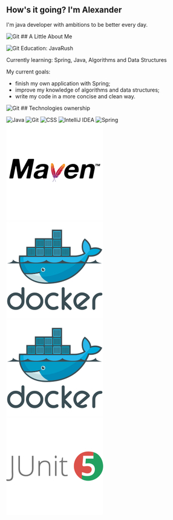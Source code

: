 ## How's it going? I'm Alexander
I'm java developer with ambitions to be better every day.

![Git](https://github.com/user-attachments/assets/33a3ce11-ba23-4396-b125-f8c334848015)  ## A Little About Me

![Git](https://github.com/user-attachments/assets/59903f05-1d73-48e7-b78e-c3b251c77337) Education: JavaRush

Currently learning: Spring, Java, Algorithms and Data Structures

My current goals:
- finish my own application with Spring;
- improve my knowledge of algorithms and data structures;
- write my code in a more concise and clean way.

 ![Git](https://github.com/user-attachments/assets/23bf2d90-701c-4fe5-beab-dfac608cafc1) ## Technologies ownership

![Java](https://github.com/user-attachments/assets/22f9bd50-dda2-4ee1-8ed2-d66bbc31bc99 )  ![Git](https://github.com/user-attachments/assets/a71476f4-ebab-401f-a55e-c3ccdbecb5f9 ) ![CSS](https://github.com/user-attachments/assets/dcc7c708-f51b-4142-8eda-1c864e3baa32 ) ![IntelliJ IDEA](https://github.com/user-attachments/assets/fb884171-cd71-4a41-aa29-a012bc409fbd ) ![Spring](https://github.com/user-attachments/assets/c70c96d8-d1ce-44e4-9f94-674b5f391375 ) ![Maven](https://raw.githubusercontent.com/devicons/devicon/refs/heads/master/icons/maven/maven-original-wordmark.svg)
![Docker](https://raw.githubusercontent.com/devicons/devicon/refs/heads/master/icons/docker/docker-original-wordmark.svg)
![JavaScript](https://raw.githubusercontent.com/devicons/devicon/refs/heads/master/icons/docker/docker-original-wordmark.svg)
![JUnit](https://raw.githubusercontent.com/devicons/devicon/refs/heads/master/icons/junit/junit-original-wordmark.svg)
